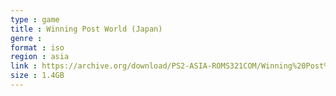 ```yaml
---
type : game
title : Winning Post World (Japan)
genre : 
format : iso
region : asia
link : https://archive.org/download/PS2-ASIA-ROMS321COM/Winning%20Post%20World%20%28Japan%29.7z
size : 1.4GB
---
```


